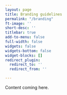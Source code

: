 ```yaml
---
layout: page
title: Branding guidelines
permalink: "/branding"
ft-image: ''
short-desc: ''
titlebar: true
add-to-menu: false
full-width: false
widgets: false
widgets-bottom: false
widget-blocks: []
redirect_plugin:
  redirect_to: ''
  redirect_from: ''

---
```

Content coming here.